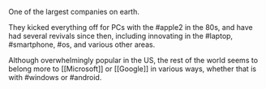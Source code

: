 One of the largest companies on earth.

They kicked everything off for PCs with the #apple2 in the 80s, and have had several revivals since then, including innovating in the #laptop, #smartphone, #os, and various other areas. 

Although overwhelmingly popular in the US, the rest of the world seems to belong more to [[Microsoft]] or [[Google]] in various ways, whether that is with #windows or #android.

